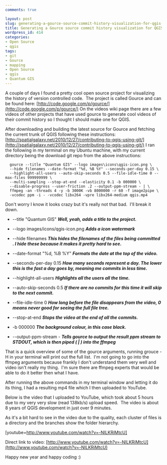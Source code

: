 ```yaml
---
comments: true

layout: post
slug: generating-a-gource-source-commit-history-visualization-for-qgis-quantum-gis
title: Generating a Gource source commit history visualization for QGIS (Quantum GIS)
wordpress_id: 414
categories:
- Open Source
- qgis
tags:
- git
- Gource
- mapping
- Open Source
- qgis
- Quantum GIS
---
```


A couple of days I found a pretty cool open source project for visualizing the history of version controlled code.  The project is called Gource and can be found here: [http://code.google.com/p/gource/](http://code.google.com/p/gource/) On the videos wiki page there are a few videos of other projects that have used gource to generate cool videos of their commit history so I thought I should make one for QGIS.

After downloading and building the latest source for Gource and fetching the current trunk of QGIS following these instructions: [http://spatialgalaxy.net/2010/12/27/contributing-to-qgis-using-git/](http://spatialgalaxy.net/2010/12/27/contributing-to-qgis-using-git/) I ran the following in my terminal on my Ubuntu machine, with my current directory being the download git repo from the above instructions:

    
      gource --title "Quantum GIS" --logo images\icons\qgis-icon.png \
      --hide filenames --date-format "%d, %B %Y" --seconds-per-day 0.15 \
      --highlight-all-users --auto-skip-seconds 0.5 --file-idle-time 0 --max-files 999999999 \
      --multi-sampling --stop-at-end --elasticity 0.1 -b 000000 \
      --disable-progress --user-friction .2 --output-ppm-stream - | \
      ffmpeg -an -threads 4 -y -b 3000K -vb 8000000 -r 60 -f image2pipe \
      -vcodec ppm -i - -vcodec libx264 -vpre libx264-medium qgis.mp4


Don't worry I know it looks crazy but it's really not that bad.  I'll break it down.



	
  * --title "Quantum GIS" **_Well, yeah, adds a title to the project._**

	
  * --logo images/icons/qgis-icon.png **_Adds a icon watermark_**

	
  * --hide filenames _**This hides the filenames of the files being committed .  I hide these because it makes it pretty hard to see.**_

	
  * --date-format "%d, %B %Y" **_Formats the date at the top of the video._**

	
  * --seconds-per-day 0.15 **_How many seconds represent a day.  The lower this is the fast a day goes by, meaning me commits in less time._**

	
  * --highlight-all-users **_Highlights all the users all the time._**

	
  * --auto-skip-seconds 0.5 **_If there are no commits for this time it will skip to the next commit._**

	
  * --file-idle-time 0 **_How long before the file disappears from the video, 0 means never good for seeing the full file tree._**

	
  * --stop-at-end **_Stops the video at the end of all the commits._**

	
  * -b 000000 **_The background colour, in this case black._**

	
  * --output-ppm-stream - **_Tells gource to output the result ppm stream to STDOUT, which is then piped ( | ) into the ffmpeg_**


That is a quick overview of some of the gource arguments, running grouce -H in your terminal will print out the full list.  I'm not going to go into the ffmpeg arguments because frankly I don't understand them very well and video isn't really my thing.  I'm sure there are ffmpeg experts that would be able to do it better then what I have.

After running the above commands in my terminal window and letting it do its thing, I had a resulting mp4 file which I then uploaded to YouTube.

Below is the video that I uploaded to YouTube, which took about 5 hours due to my very very slow (read 138kb/s) upload speed.  The video is about 8 years of QGIS development in just over 9 minutes.

As it's a bit hard to see in the video due to the quality, each cluster of files is a directory and the branches show the folder hierarchy.

[youtube=http://www.youtube.com/watch?v=-NILKRiMtcU]

Direct link to video: [http://www.youtube.com/watch?v=-NILKRiMtcU](http://www.youtube.com/watch?v=-NILKRiMtcU)

Happy new year and happy coding :)
